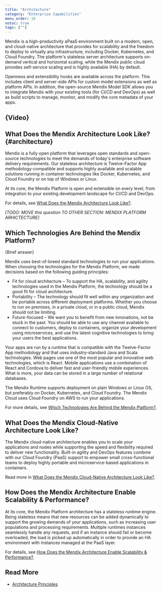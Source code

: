 ```yaml
---
title: "Architecture"
category: "Enterprise Capabilities"
menu_order: 10
notoc: true
tags: [""]
---
```


Mendix is a high-productivity aPaaS environment built on a modern, open, and cloud-native architecture that provides for scalability and the freedom to deploy to virtually any infrastructure, including Docker, Kubernetes, and Cloud Foundry. The platform's stateless server architecture supports on-demand vertical and horizontal scaling, while the Mendix public cloud provides self-service scaling and is highly available (HA) by default.

Openness and extensibility hooks are available across the platform. This includes client and server-side APIs for custom model extensions as well as platform APIs. In addition, the open-source Mendix Model SDK allows you to integrate Mendix with your existing tools (for CI/CD and DevOps) as well as build scripts to manage, monitor, and modify the core metadata of your apps.

## {Video}

## What Does the Mendix Architecture Look Like? {#architecture}

Mendix is a fully open platform that leverages open standards and open-source technologies to meet the demands of today's enterprise software delivery requirements. Our stateless architecture is Twelve-Factor App methodology-compatible and supports highly available and scalable solutions running in container technologies like Docker, Kubernetes, and Cloud Foundry or on top of Windows or Linux.  

At its core, the Mendix Platform is open and extensible on every level, from integration to your existing development landscape for CI/CD and DevOps.

For details, see [What Does the Mendix Architecture Look Like?](what-is-mendix#architecture).

*[TODO: MOVE this question TO OTHER SECTION: MENDIX PLATFORM ARHICTECTURE]*

## Which Technologies Are Behind the Mendix Platform?

{Brief answer}

Mendix uses best-of-breed standard technologies to run your applications. When choosing the technologies for the Mendix Platform, we made decisions based on the following guiding principles:

* Fit for cloud architecture – To support the HA, scalability, and agility technologies used in the Mendix Platform, the technology should be a good fit for cloud architecture.
* Portability – The technology should fit well within any organization and be portable across different deployment platforms. Whether you choose to run on premises, in a private cloud, or in a public cloud, Mendix should not be limiting.
* Future-focused – We want you to benefit from new innovations, not be stuck in the past. You should be able to use any channel available to connect to customers, deploy to containers, organize your development using microservices, and use the latest cognitive technologies to bring your users the best applications.

Your apps are run by a runtime that is compatible with the Twelve-Factor App methodology and that uses industry-standard Java and Scala technologies. Web pages use one of the most popular and innovative web technologies, which is React. Mobile applications use a combination of React and Cordova to deliver fast and user-friendly mobile experiences. What is more, your data can be stored in a large number of relational databases.

The Mendix Runtime supports deployment on plain Windows or Linux OS, but preferably on Docker, Kubernetes, and Cloud Foundry. The Mendix Cloud uses Cloud Foundry on AWS to run your applications.

For more details, see [Which Technologies Are Behind the Mendix Platform?](architecture-principles#technologies).

## What Does the Mendix Cloud-Native Architecture Look Like?

The Mendix cloud-native architecture enables you to scale your applications and nodes while supporting the speed and flexibility required to deliver new functionality. Built-in agility and DevOps features combine with our Cloud Foundry (PaaS) support to empower small cross-functional teams to deploy highly portable and microservice-based applications in containers.

Read more in [What Does the Mendix Cloud-Native Architecture Look Like?](architecture-principles#cloud-native).

## How Does the Mendix Architecture Enable Scalability & Performance?

At its core, the Mendix Platform architecture has a stateless runtime engine. Being stateless means that new resources can be added dynamically to support the growing demands of your applications, such as increasing user populations and processing requirements. Multiple runtimes instances seamlessly handle any requests, and if an instance should fail or become overloaded, the load is picked up automatically in order to provide an HA environment with instances managed at the PaaS layer.

For details, see [How Does the Mendix Architecture Enable Scalability & Performance?](architecture-principles#scalability-performance).

## Read More

* [Architecture Principles](architecture-principles)
